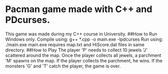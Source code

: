 # Pacman game made with C++ and PDcurses.
This game was made during my C++ course in University.
##How to Run
Windows only.
Compile using: g++ *.cpp -o main.exe -lpdcurses
Run using: ./main.exe
main.exe requires map.txt and HiScore.dat files in same directory.
##How to Play
The player 'P' needs to collect 10 jewels 'J' scattered around the map.
Once the player collects all jewels, a parchment 'M' spawns on the map.
If the player collects the parchment, he wins.
If the monsters 'G' and 'T' catch the player, the game is over.